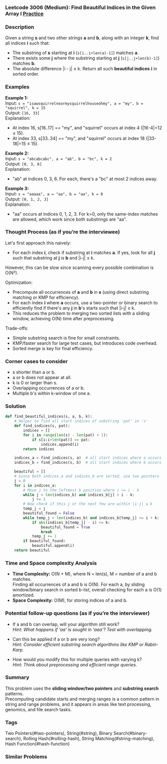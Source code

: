### Leetcode 3006 (Medium): Find Beautiful Indices in the Given Array I [Practice](https://leetcode.com/problems/find-beautiful-indices-in-the-given-array-i)

### Description  
Given a string **s** and two other strings **a** and **b**, along with an integer **k**, find all indices **i** such that:
- The substring of **s** starting at **i** (`s[i..i+len(a)-1]`) matches **a**.
- There exists some **j** where the substring starting at **j** (`s[j..j+len(b)-1]`) matches **b**.
- The absolute difference |i - j| ≤ k.
Return all such **beautiful indices** **i** in sorted order.

### Examples  

**Example 1:**  
Input: `s = "isawsquirrelnearmysquirrelhouseohmy", a = "my", b = "squirrel", k = 15`  
Output: `[16, 33]`  
Explanation:  
- At index 16, s[16..17] == "my", and "squirrel" occurs at index 4 (|16-4|=12 ≤ 15).
- At index 33, s[33..34] == "my", and "squirrel" occurs at index 18 (|33-18|=15 ≤ 15).

**Example 2:**  
Input: `s = "abcabcabc", a = "ab", b = "bc", k = 2`  
Output: `[0, 3, 6]`  
Explanation:  
- "ab" at indices 0, 3, 6. For each, there's a "bc" at most 2 indices away.

**Example 3:**  
Input: `s = "aaaaa", a = "aa", b = "aa", k = 0`  
Output: `[0, 1, 2, 3]`  
Explanation:  
- "aa" occurs at indices 0, 1, 2, 3. For k=0, only the same-index matches are allowed, which work since both substrings are "aa".

### Thought Process (as if you’re the interviewee)  
Let's first approach this naively:
- For each index **i**, check if substring at **i** matches **a**. If yes, look for all **j** such that substring at **j** is **b** and |i-j| ≤ k.

However, this can be slow since scanning every possible combination is O(N²).

Optimization:
- Precompute all occurrences of **a** and **b** in **s** (using direct substring matching or KMP for efficiency).
- For each index **i** where **a** occurs, use a two-pointer or binary search to efficiently find if there's any **j** in **b**'s starts such that |i-j| ≤ k.
- This reduces the problem to merging two sorted lists with a sliding window, achieving O(N) time after preprocessing.

Trade-offs:
- Simple substring search is fine for small constraints.
- KMP/faster search for large test cases, but introduces code overhead.
- Sorted merge is key for final efficiency.

### Corner cases to consider  
- s shorter than a or b.
- a or b does not appear at all.
- k is 0 or larger than s.
- Overlapping occurrences of a or b.
- Multiple b's within k-window of one a.

### Solution

```python
def find_beautiful_indices(s, a, b, k):
    # Helper to find all start indices of substring 'pat' in 's'
    def find_indices(s, pat):
        indices = []
        for i in range(len(s) - len(pat) + 1):
            if s[i:i+len(pat)] == pat:
                indices.append(i)
        return indices

    indices_a = find_indices(s, a)  # all start indices where a occurs
    indices_b = find_indices(s, b)  # all start indices where b occurs

    beautiful = []
    # Since both indices_a and indices_b are sorted, use two pointers
    j = 0
    for i in indices_a:
        # Move j to the leftmost b position where j >= i - k
        while j < len(indices_b) and indices_b[j] < i - k:
            j += 1
        # Now check if this j or the next few are within |i-j| ≤ k
        temp_j = j
        beautiful_found = False
        while temp_j < len(indices_b) and indices_b[temp_j] <= i + k:
            if abs(indices_b[temp_j] - i) <= k:
                beautiful_found = True
                break
            temp_j += 1
        if beautiful_found:
            beautiful.append(i)
    return beautiful
```

### Time and Space complexity Analysis  

- **Time Complexity:** O(N + M), where N = len(s), M = number of a and b matches.  
  Finding all occurrences of a and b is O(N). For each a, by sliding window/binary search in sorted b-list, overall checking for each a is O(1) amortized.
- **Space Complexity:** O(M), for storing indices of a and b.

### Potential follow-up questions (as if you’re the interviewer)  

- If a and b can overlap, will your algorithm still work?  
  *Hint: What happens if 'aa' is sought in 'aaa'? Test with overlapping.*

- Can this be applied if a or b are very long?  
  *Hint: Consider efficient substring search algorithms like KMP or Rabin-Karp.*

- How would you modify this for multiple queries with varying k?  
  *Hint: Think about preprocessing and efficient range queries.*

### Summary
This problem uses the **sliding window/two pointers** and **substring search** patterns.  
Precomputing candidate starts and merging ranges is a common pattern in string and range problems, and it appears in areas like text processing, genomics, and file search tasks.

### Tags
Two Pointers(#two-pointers), String(#string), Binary Search(#binary-search), Rolling Hash(#rolling-hash), String Matching(#string-matching), Hash Function(#hash-function)

### Similar Problems
